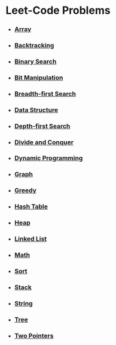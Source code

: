# Leet-Code Problems
- ### [Array](./Array.md)
- ### [Backtracking](./Backtracking.md)
- ### [Binary Search](./Binary-Search.md)
- ### [Bit Manipulation](./Bit-Manipulation.md)
- ### [Breadth-first Search](./Breadth-first-Search.md)
- ### [Data Structure](./Data-Structure.md)
- ### [Depth-first Search](./Depth-first-Search.md)
- ### [Divide and Conquer](./Divide-and-Conquer.md)
- ### [Dynamic Programming](./Dynamic-Programming.md)
- ### [Graph](./Graph.md)
- ### [Greedy](./Greedy.md)
- ### [Hash Table](./Hash-Table.md)
- ### [Heap](./Heap.md)
- ### [Linked List](./Linked-List.md)
- ### [Math](./Math.md)
- ### [Sort](./Sort.md)
- ### [Stack](./Stack.md)
- ### [String](./String.md)
- ### [Tree](./Tree.md)
- ### [Two Pointers](./Two-Pointers.md)
